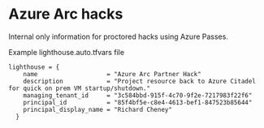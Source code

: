 # Azure Arc hacks

Internal only information for proctored hacks using Azure Passes.

Example lighthouse.auto.tfvars file

```text
lighthouse = {
    name                   = "Azure Arc Partner Hack"
    description            = "Project resource back to Azure Citadel for quick on prem VM startup/shutdown."
    managing_tenant_id     = "3c584bbd-915f-4c70-9f2e-7217983f22f6"
    principal_id           = "85f4bf5e-c8e4-4613-bef1-847523b85644"
    principal_display_name = "Richard Cheney"
  }
```

